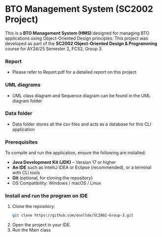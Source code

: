 # BTO Management System (SC2002 Project)

This is a **BTO Management System (HMS)** designed for managing BTO applications using Object-Oriented Design principles. This project was developed as part of the **SC2002 Object-Oriented Design & Programming** course for AY24/25 Semester 2, FCS2, Group 3.

### Report
- Please refer to Report.pdf for a detailed report on this project

### UML diagrams
- UML class diagram and Sequence diagram can be found in the UML diagram folder 

### Data folder
- Data folder stores all the csv files and acts as a database for this CLI application

### Prerequisites

To compile and run the application, ensure the following are installed:

- **Java Development Kit (JDK)** – Version 17 or higher
- **An IDE** such as IntelliJ IDEA or Eclipse (recommended), or a terminal with CLI tools
- **Git** (optional, for cloning the repository)
- OS Compatibility: Windows / macOS / Linux

### Install and run the program on IDE

1. Clone the repository:
   ```bash
   git clone https://github.com/onoltde/SC2002-Group-3.git
2. Open the project in your IDE.
3. Run the Main class
